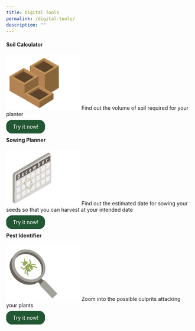 ```yaml
---
title: Digital Tools
permalink: /digital-tools/
description: ""
---
```

<style>
		  .button-primary {
    background-color: #215732;
    border: 2px solid #215732;
    padding: 0.5rem 1rem;
  	border-radius: 1rem;
    color: white !important;
	  text-decoration: none !important;
  }
</style>

<div class="container">
  <div class="row">
    <div class="col">
     <h4>Soil Calculator</h4>
	      <img style="height:150px; width:200px" src="/images/Digital%20Tools/soilcalc1.png">
				 Find out the volume of soil required for your planter<br>
			<br>
			<a class="button-primary" href="https://staging.dmhtu0pi4p9u7.amplifyapp.com/digital-tools/soilcalculator/">Try it now!</a>
    </div>
    <div class="col">
      <h4>Sowing Planner</h4>
				<img style="height:150px; width:200px" src="/images/Digital%20Tools/calendar1.png">
				Find out the estimated date for sowing your seeds so that you can harvest at your intended date<br>
				<br>
				<a class="button-primary" href="https://staging.dmhtu0pi4p9u7.amplifyapp.com/digital-tools/sowing-planner/">Try it now!</a>
    </div>
		<div class="col">
      <h4>Pest Identifier</h4>
				<img style="height:150px; width:200px" src="/images/Digital%20Tools/pestidcalc.png">
					Zoom into the possible culprits attacking your plants<br>
					<br>
				<a class="button-primary" href="https://staging.dmhtu0pi4p9u7.amplifyapp.com/digital-tools/pestid/">Try it now!</a>
    </div>
  </div>
</div>